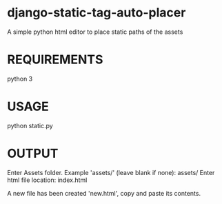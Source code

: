 # django-static-tag-auto-placer
A simple python html editor to place static paths of the assets

# REQUIREMENTS

python 3

# USAGE

python static.py 

# OUTPUT

Enter Assets folder. Example 'assets/' (leave blank if none):  assets/
Enter html file location: index.html

A new file has been created 'new.html', copy and paste its contents.

